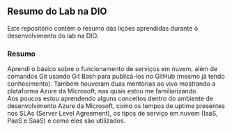 ## Resumo do Lab na DIO
Este repositório contém o resumo das lições aprendidas durante o desenvolvimento do lab na DIO.

### Resumo

Aprendi o básico sobre o funcionamento de serviços em nuvem, além de comandos Git usando Git Bash para publicá-los no GitHub (mesmo já tendo conhecimento). Também houveram duas mentorias ao vivo mostrando a plataforma Azure da Microsoft, nas quais estou me familiarizando.  
Aos poucos estou aprendendo alguns conceitos dentro do ambiente de desenvolvimento Azure da Microsoft, como os tempos de uptime presentes nos SLAs (Server Level Agreement), os tipos de serviço em nuvem (IaaS, PaaS e SaaS) e como eles são utilizados.
